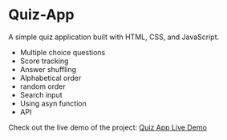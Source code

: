 # Quiz-App

A simple quiz application built with HTML, CSS, and JavaScript.

- Multiple choice questions
- Score tracking
- Answer shuffling
- Alphabetical order 
- random order
- Search input
- Using asyn function
- API

Check out the live demo of the project: [Quiz App Live Demo](https://catalina-tech.github.io/Quiz-App/)
